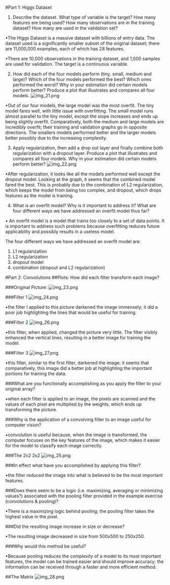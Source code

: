 #Part 1: Higgs Dataset

1) Describe the dataset. What type of variable is the target? How many features are being used? How many observations are in the training dataset? How many are used in the validation set? 
   
•The Higgs Dataset is a massive dataset with billions of entry data. The dataset used is a significantly smaller subset of the original dataset; there are 11,000,000 examples, each of which has 28  features.

•There are 10,000 observations in the training dataset, and 1,000 samples are used for validation. The target is a continuous variable. 

2) How did each of the four models perform (tiny, small, medium and large)? Which of the four models performed the best? Which ones performed the worst? Why in your estimation did certain models perform better? Produce a plot that illustrates and compares all four models.
![img_21.png](img_21.png)

•Out of our four models, the large model was the most overfit. The tiny model fares well, with little issue with overfitting. The small model runs almost parallel to the tiny model, except the slope increases and ends up being slightly overfit. Comparatively, both the medium and large models are incredibly overfit; their training and validation graphs go in opposite directions. The smallers models performed better and the larger models better possibly due to the increasing complexity.


3) Apply regularization, then add a drop out layer and finally combine both regularization with a dropout layer. Produce a plot that illustrates and compares all four models. Why in your estimation did certain models perform better?
![img_22.png](img_22.png)

•After regularization, it looks like all the models performed well except the dropout model. Looking at the graph, it seems that the combined model fared the best. This is probably due to the combination of L2 regularization, which keeps the model from being too complex, and dropout, which drops features as the model is training.  

4) What is an overfit model? Why is it important to address it? What are four different ways we have addressed an overfit model thus far?

• An overfit model is a model that trains too closely to a set of data points. It is important to address such problems because overfitting reduces future applicability and possibly results in a useless model. 


The four different ways we have addressed an overfit model are:
1) L1 regularization
2) L2 regularization
3) dropout model
4) combination (dropout and L2 regularization)

#Part  2: Convolutions
##Plots:
How did each filter transform each image?

###Original Picture:
![img_23.png](img_23.png)


###Filter 1
![img_24.png](img_24.png)

•the filter I applied to this picture darkened the image immensely; it did a poor job highlighting the lines that would be useful for training. 



###Filter 2
![img_26.png](img_26.png)

•this filter, when applied, changed the picture very little. The filter visibly enhanced the vertical lines, resulting in a better image for training the model.

###Filter 3
![img_27.png](img_27.png)


•this filter, similar to the first filter, darkened the image; it seems that comparatively, this image did a better job at highlighting the important portions for training the data.





###What are you functionally accomplishing as you apply the filter to your original array?

•when each filter is applied to an image, the pixels are scanned and the values of each pixel are multiplied by the weights, which ends up transforming the picture.

###Why is the application of a convolving filter to an image useful for computer vision?

•convolution is useful because, when the image is transformed, the computer focuses on the key features of the image, which makes it easier for the model to classify each image correctly.

###The  2x2
2x2
![img_25.png](img_25.png)


###In effect what have you accomplished by applying this filter?

•the filter reduced the image into what is believed to be the most important features.

###Does there seem to be a logic (i.e. maximizing, averaging or minimizing values?) associated with the pooling filter provided in the example exercise (convolutions & pooling)?

•There is a maximizing logic behind pooling; the pooling filter takes the highest value in the pixel.

###Did the resulting image increase in size or decrease?

•The resulting image decreased in size from 500x500 to 250x250.

###Why would this method be useful?

•Because pooling reduces the complexity of a model to its most important features, the model can be trained easier and should improve accuracy; the information can be received through a faster and more efficient method.

##The Matrix
![img_28.png](img_28.png)